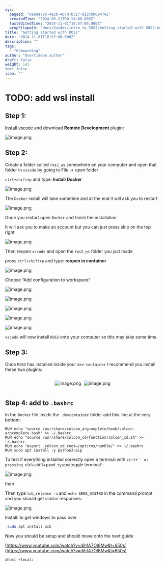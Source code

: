 ```yaml
---
sys:
  pageId: "89e0a78c-4e2b-4070-b327-d28cb0694742"
  createdTime: "2024-08-21T00:24:00.000Z"
  lastEditedTime: "2024-11-01T18:57:00.000Z"
  propFilepath: "docs/Guides/intro_to_ROS2/Getting started with ROS2.md"
title: "Getting started with ROS2"
date: "2024-11-01T18:57:00.000Z"
description: ""
tags:
  - "Onboarding"
author: "Overridden author"
draft: false
weight: 141
toc: false
icon: ""
---
```


# TODO: add wsl install

## Step 1:

[Install vscode](https://code.visualstudio.com/download) and download **Remote Development** plugin:

![image.png](https://prod-files-secure.s3.us-west-2.amazonaws.com/d518164a-d88e-44d1-a4ee-3adb3bd8bce0/efb52993-1881-4a40-b95e-6f020334f022/image.png?X-Amz-Algorithm=AWS4-HMAC-SHA256&X-Amz-Content-Sha256=UNSIGNED-PAYLOAD&X-Amz-Credential=ASIAZI2LB466WQIPUJUU%2F20250413%2Fus-west-2%2Fs3%2Faws4_request&X-Amz-Date=20250413T230804Z&X-Amz-Expires=3600&X-Amz-Security-Token=IQoJb3JpZ2luX2VjEH8aCXVzLXdlc3QtMiJHMEUCIEDlUKQugHD9I4JC4VR%2BzK2XP6YXh8Z47gi85AHwNk3hAiEA4KfbmKYGNf%2FdPZvzTUZRkBb8Z0Cfl12guSuvJCwxUTUqiAQI%2BP%2F%2F%2F%2F%2F%2F%2F%2F%2F%2FARAAGgw2Mzc0MjMxODM4MDUiDOlMA2T0VEv1SDXPhyrcA8DFhA3bf0h71nnrAkIxUk9l2%2B%2FM3RvW7j41UJC7WpE7PyiHbOPKosBzAdZxqeQszVDLQL3nrL1oo96Dqi7MFNSCc8T6NX4nC6hkL2%2FjKvJSTmOQOfKTV2OZoOTyXi87bYefcCl13hDoa8BSkrh5Y0EZxnZIio%2BWcDZt0p40g30TlHBLeL%2BkB8gRlsEi%2B2LapYMqcW0fNR%2BLZrXIVd5Ql19lumvrC3LBlJTjIQP8bCqtfUNkrnigxaX7qb76K3%2FAcgGe6%2B6dxvESYINC1BvbgvmYMlvenLz34lHYmiH46eUrq00aZ3pWX6J1%2FBo9kr2AtNM8AyoQb4t7b2LF60QY3o3nITFmi922KtxvywYBRXBDUzFvy1KaCuWOuHNKj5V5c4WG7KrCqd0pxbdr8mQsv0LBUMVutINb4NqH6sFBKid88q3KBfM4514V0olN55VlXT4JAx1e35HRHn6q2u7qybn86G5mCTE9XYwlf5a7VdHgt4gVAiMi%2Bpcwf4AJctAb8xcSPInV4%2BCgYTIsQrY5y3lhHemfSeLB5CKerPwtvIQZ8nLDNmEcBIIrRRyxi4Mxc4B0uiv5xq%2BWLlDXt%2FxGIevVO%2BCBvukDA94Bod7yeEyof9CDn32qTPuCpxs0MJaC8b8GOqUB49vfUDVzHM8HAniW4Yf7lXLL69KWrGnWdKeBgmCtzJC5aALmhXAyPOZcMNEzehz6ynicJgkp5FME32usaLYrZZen1tYSEymNGILRUFEpR1eY8WNKaoWCIGQFYWPX4NHTfca0wGfJFMtFmqolagPOd1riZgMpcksLJ%2F2ceijaOfBCtvDmY%2BFGl8Up%2FrCKRlBbEdeGk7lfsfEDsilU2JTL7DJvhyCm&X-Amz-Signature=4e705e1a6e8a0db9f7e8ecb256477c3628c95d6fb8a25e0d7946239fad367b77&X-Amz-SignedHeaders=host&x-id=GetObject)

## Step 2:

Create a folder called `ros2_ws` somewhere on your computer and open that folder in `vscode` by going to File → open folder 

`ctrl+shift+p` and type: **Install Docker**

![image.png](https://prod-files-secure.s3.us-west-2.amazonaws.com/d518164a-d88e-44d1-a4ee-3adb3bd8bce0/2269dc0e-1cd5-47ff-bceb-c04ad9b2eab0/image.png?X-Amz-Algorithm=AWS4-HMAC-SHA256&X-Amz-Content-Sha256=UNSIGNED-PAYLOAD&X-Amz-Credential=ASIAZI2LB466WQIPUJUU%2F20250413%2Fus-west-2%2Fs3%2Faws4_request&X-Amz-Date=20250413T230804Z&X-Amz-Expires=3600&X-Amz-Security-Token=IQoJb3JpZ2luX2VjEH8aCXVzLXdlc3QtMiJHMEUCIEDlUKQugHD9I4JC4VR%2BzK2XP6YXh8Z47gi85AHwNk3hAiEA4KfbmKYGNf%2FdPZvzTUZRkBb8Z0Cfl12guSuvJCwxUTUqiAQI%2BP%2F%2F%2F%2F%2F%2F%2F%2F%2F%2FARAAGgw2Mzc0MjMxODM4MDUiDOlMA2T0VEv1SDXPhyrcA8DFhA3bf0h71nnrAkIxUk9l2%2B%2FM3RvW7j41UJC7WpE7PyiHbOPKosBzAdZxqeQszVDLQL3nrL1oo96Dqi7MFNSCc8T6NX4nC6hkL2%2FjKvJSTmOQOfKTV2OZoOTyXi87bYefcCl13hDoa8BSkrh5Y0EZxnZIio%2BWcDZt0p40g30TlHBLeL%2BkB8gRlsEi%2B2LapYMqcW0fNR%2BLZrXIVd5Ql19lumvrC3LBlJTjIQP8bCqtfUNkrnigxaX7qb76K3%2FAcgGe6%2B6dxvESYINC1BvbgvmYMlvenLz34lHYmiH46eUrq00aZ3pWX6J1%2FBo9kr2AtNM8AyoQb4t7b2LF60QY3o3nITFmi922KtxvywYBRXBDUzFvy1KaCuWOuHNKj5V5c4WG7KrCqd0pxbdr8mQsv0LBUMVutINb4NqH6sFBKid88q3KBfM4514V0olN55VlXT4JAx1e35HRHn6q2u7qybn86G5mCTE9XYwlf5a7VdHgt4gVAiMi%2Bpcwf4AJctAb8xcSPInV4%2BCgYTIsQrY5y3lhHemfSeLB5CKerPwtvIQZ8nLDNmEcBIIrRRyxi4Mxc4B0uiv5xq%2BWLlDXt%2FxGIevVO%2BCBvukDA94Bod7yeEyof9CDn32qTPuCpxs0MJaC8b8GOqUB49vfUDVzHM8HAniW4Yf7lXLL69KWrGnWdKeBgmCtzJC5aALmhXAyPOZcMNEzehz6ynicJgkp5FME32usaLYrZZen1tYSEymNGILRUFEpR1eY8WNKaoWCIGQFYWPX4NHTfca0wGfJFMtFmqolagPOd1riZgMpcksLJ%2F2ceijaOfBCtvDmY%2BFGl8Up%2FrCKRlBbEdeGk7lfsfEDsilU2JTL7DJvhyCm&X-Amz-Signature=d513711c649cec6f35f3435721cd2a84e9a08ada0128bbc057a24dde6f9a47f0&X-Amz-SignedHeaders=host&x-id=GetObject)

The `Docker` install will take sometime and at the end it will ask you to restart

![image.png](https://prod-files-secure.s3.us-west-2.amazonaws.com/d518164a-d88e-44d1-a4ee-3adb3bd8bce0/ed233f78-be33-4b1f-b89c-9c346c0e961e/image.png?X-Amz-Algorithm=AWS4-HMAC-SHA256&X-Amz-Content-Sha256=UNSIGNED-PAYLOAD&X-Amz-Credential=ASIAZI2LB466WQIPUJUU%2F20250413%2Fus-west-2%2Fs3%2Faws4_request&X-Amz-Date=20250413T230804Z&X-Amz-Expires=3600&X-Amz-Security-Token=IQoJb3JpZ2luX2VjEH8aCXVzLXdlc3QtMiJHMEUCIEDlUKQugHD9I4JC4VR%2BzK2XP6YXh8Z47gi85AHwNk3hAiEA4KfbmKYGNf%2FdPZvzTUZRkBb8Z0Cfl12guSuvJCwxUTUqiAQI%2BP%2F%2F%2F%2F%2F%2F%2F%2F%2F%2FARAAGgw2Mzc0MjMxODM4MDUiDOlMA2T0VEv1SDXPhyrcA8DFhA3bf0h71nnrAkIxUk9l2%2B%2FM3RvW7j41UJC7WpE7PyiHbOPKosBzAdZxqeQszVDLQL3nrL1oo96Dqi7MFNSCc8T6NX4nC6hkL2%2FjKvJSTmOQOfKTV2OZoOTyXi87bYefcCl13hDoa8BSkrh5Y0EZxnZIio%2BWcDZt0p40g30TlHBLeL%2BkB8gRlsEi%2B2LapYMqcW0fNR%2BLZrXIVd5Ql19lumvrC3LBlJTjIQP8bCqtfUNkrnigxaX7qb76K3%2FAcgGe6%2B6dxvESYINC1BvbgvmYMlvenLz34lHYmiH46eUrq00aZ3pWX6J1%2FBo9kr2AtNM8AyoQb4t7b2LF60QY3o3nITFmi922KtxvywYBRXBDUzFvy1KaCuWOuHNKj5V5c4WG7KrCqd0pxbdr8mQsv0LBUMVutINb4NqH6sFBKid88q3KBfM4514V0olN55VlXT4JAx1e35HRHn6q2u7qybn86G5mCTE9XYwlf5a7VdHgt4gVAiMi%2Bpcwf4AJctAb8xcSPInV4%2BCgYTIsQrY5y3lhHemfSeLB5CKerPwtvIQZ8nLDNmEcBIIrRRyxi4Mxc4B0uiv5xq%2BWLlDXt%2FxGIevVO%2BCBvukDA94Bod7yeEyof9CDn32qTPuCpxs0MJaC8b8GOqUB49vfUDVzHM8HAniW4Yf7lXLL69KWrGnWdKeBgmCtzJC5aALmhXAyPOZcMNEzehz6ynicJgkp5FME32usaLYrZZen1tYSEymNGILRUFEpR1eY8WNKaoWCIGQFYWPX4NHTfca0wGfJFMtFmqolagPOd1riZgMpcksLJ%2F2ceijaOfBCtvDmY%2BFGl8Up%2FrCKRlBbEdeGk7lfsfEDsilU2JTL7DJvhyCm&X-Amz-Signature=19d6238d6887820dd396183bd1e7a2c23f7033c247debf990ca0a65f601d4db4&X-Amz-SignedHeaders=host&x-id=GetObject)

Once you restart open `Docker` and finish the installation

It will ask you to make an account but you can just press skip on the top right

![image.png](https://prod-files-secure.s3.us-west-2.amazonaws.com/d518164a-d88e-44d1-a4ee-3adb3bd8bce0/21010ad9-1659-4fd9-9f59-9932a09b2a3d/image.png?X-Amz-Algorithm=AWS4-HMAC-SHA256&X-Amz-Content-Sha256=UNSIGNED-PAYLOAD&X-Amz-Credential=ASIAZI2LB466WQIPUJUU%2F20250413%2Fus-west-2%2Fs3%2Faws4_request&X-Amz-Date=20250413T230804Z&X-Amz-Expires=3600&X-Amz-Security-Token=IQoJb3JpZ2luX2VjEH8aCXVzLXdlc3QtMiJHMEUCIEDlUKQugHD9I4JC4VR%2BzK2XP6YXh8Z47gi85AHwNk3hAiEA4KfbmKYGNf%2FdPZvzTUZRkBb8Z0Cfl12guSuvJCwxUTUqiAQI%2BP%2F%2F%2F%2F%2F%2F%2F%2F%2F%2FARAAGgw2Mzc0MjMxODM4MDUiDOlMA2T0VEv1SDXPhyrcA8DFhA3bf0h71nnrAkIxUk9l2%2B%2FM3RvW7j41UJC7WpE7PyiHbOPKosBzAdZxqeQszVDLQL3nrL1oo96Dqi7MFNSCc8T6NX4nC6hkL2%2FjKvJSTmOQOfKTV2OZoOTyXi87bYefcCl13hDoa8BSkrh5Y0EZxnZIio%2BWcDZt0p40g30TlHBLeL%2BkB8gRlsEi%2B2LapYMqcW0fNR%2BLZrXIVd5Ql19lumvrC3LBlJTjIQP8bCqtfUNkrnigxaX7qb76K3%2FAcgGe6%2B6dxvESYINC1BvbgvmYMlvenLz34lHYmiH46eUrq00aZ3pWX6J1%2FBo9kr2AtNM8AyoQb4t7b2LF60QY3o3nITFmi922KtxvywYBRXBDUzFvy1KaCuWOuHNKj5V5c4WG7KrCqd0pxbdr8mQsv0LBUMVutINb4NqH6sFBKid88q3KBfM4514V0olN55VlXT4JAx1e35HRHn6q2u7qybn86G5mCTE9XYwlf5a7VdHgt4gVAiMi%2Bpcwf4AJctAb8xcSPInV4%2BCgYTIsQrY5y3lhHemfSeLB5CKerPwtvIQZ8nLDNmEcBIIrRRyxi4Mxc4B0uiv5xq%2BWLlDXt%2FxGIevVO%2BCBvukDA94Bod7yeEyof9CDn32qTPuCpxs0MJaC8b8GOqUB49vfUDVzHM8HAniW4Yf7lXLL69KWrGnWdKeBgmCtzJC5aALmhXAyPOZcMNEzehz6ynicJgkp5FME32usaLYrZZen1tYSEymNGILRUFEpR1eY8WNKaoWCIGQFYWPX4NHTfca0wGfJFMtFmqolagPOd1riZgMpcksLJ%2F2ceijaOfBCtvDmY%2BFGl8Up%2FrCKRlBbEdeGk7lfsfEDsilU2JTL7DJvhyCm&X-Amz-Signature=d3ea1bc670e7e9639614933a14d359d02cd854cfda20d1fe6bd2805aa2aad5c5&X-Amz-SignedHeaders=host&x-id=GetObject)

Then reopen `vscode` and open the `ros2_ws` folder you just made

press `ctrl+shift+p` and type: **reopen in container**

![image.png](https://prod-files-secure.s3.us-west-2.amazonaws.com/d518164a-d88e-44d1-a4ee-3adb3bd8bce0/4e93b8c2-41ad-488c-8095-c74205196118/image.png?X-Amz-Algorithm=AWS4-HMAC-SHA256&X-Amz-Content-Sha256=UNSIGNED-PAYLOAD&X-Amz-Credential=ASIAZI2LB466WQIPUJUU%2F20250413%2Fus-west-2%2Fs3%2Faws4_request&X-Amz-Date=20250413T230804Z&X-Amz-Expires=3600&X-Amz-Security-Token=IQoJb3JpZ2luX2VjEH8aCXVzLXdlc3QtMiJHMEUCIEDlUKQugHD9I4JC4VR%2BzK2XP6YXh8Z47gi85AHwNk3hAiEA4KfbmKYGNf%2FdPZvzTUZRkBb8Z0Cfl12guSuvJCwxUTUqiAQI%2BP%2F%2F%2F%2F%2F%2F%2F%2F%2F%2FARAAGgw2Mzc0MjMxODM4MDUiDOlMA2T0VEv1SDXPhyrcA8DFhA3bf0h71nnrAkIxUk9l2%2B%2FM3RvW7j41UJC7WpE7PyiHbOPKosBzAdZxqeQszVDLQL3nrL1oo96Dqi7MFNSCc8T6NX4nC6hkL2%2FjKvJSTmOQOfKTV2OZoOTyXi87bYefcCl13hDoa8BSkrh5Y0EZxnZIio%2BWcDZt0p40g30TlHBLeL%2BkB8gRlsEi%2B2LapYMqcW0fNR%2BLZrXIVd5Ql19lumvrC3LBlJTjIQP8bCqtfUNkrnigxaX7qb76K3%2FAcgGe6%2B6dxvESYINC1BvbgvmYMlvenLz34lHYmiH46eUrq00aZ3pWX6J1%2FBo9kr2AtNM8AyoQb4t7b2LF60QY3o3nITFmi922KtxvywYBRXBDUzFvy1KaCuWOuHNKj5V5c4WG7KrCqd0pxbdr8mQsv0LBUMVutINb4NqH6sFBKid88q3KBfM4514V0olN55VlXT4JAx1e35HRHn6q2u7qybn86G5mCTE9XYwlf5a7VdHgt4gVAiMi%2Bpcwf4AJctAb8xcSPInV4%2BCgYTIsQrY5y3lhHemfSeLB5CKerPwtvIQZ8nLDNmEcBIIrRRyxi4Mxc4B0uiv5xq%2BWLlDXt%2FxGIevVO%2BCBvukDA94Bod7yeEyof9CDn32qTPuCpxs0MJaC8b8GOqUB49vfUDVzHM8HAniW4Yf7lXLL69KWrGnWdKeBgmCtzJC5aALmhXAyPOZcMNEzehz6ynicJgkp5FME32usaLYrZZen1tYSEymNGILRUFEpR1eY8WNKaoWCIGQFYWPX4NHTfca0wGfJFMtFmqolagPOd1riZgMpcksLJ%2F2ceijaOfBCtvDmY%2BFGl8Up%2FrCKRlBbEdeGk7lfsfEDsilU2JTL7DJvhyCm&X-Amz-Signature=cfe03c546a88522c8e0114d24197982c19cde532231e4a85152a88a751ace6f4&X-Amz-SignedHeaders=host&x-id=GetObject)

Choose “Add configuration to workspace”

![image.png](https://prod-files-secure.s3.us-west-2.amazonaws.com/d518164a-d88e-44d1-a4ee-3adb3bd8bce0/9560b282-5060-4989-ba37-97e7b2c22476/image.png?X-Amz-Algorithm=AWS4-HMAC-SHA256&X-Amz-Content-Sha256=UNSIGNED-PAYLOAD&X-Amz-Credential=ASIAZI2LB466WQIPUJUU%2F20250413%2Fus-west-2%2Fs3%2Faws4_request&X-Amz-Date=20250413T230804Z&X-Amz-Expires=3600&X-Amz-Security-Token=IQoJb3JpZ2luX2VjEH8aCXVzLXdlc3QtMiJHMEUCIEDlUKQugHD9I4JC4VR%2BzK2XP6YXh8Z47gi85AHwNk3hAiEA4KfbmKYGNf%2FdPZvzTUZRkBb8Z0Cfl12guSuvJCwxUTUqiAQI%2BP%2F%2F%2F%2F%2F%2F%2F%2F%2F%2FARAAGgw2Mzc0MjMxODM4MDUiDOlMA2T0VEv1SDXPhyrcA8DFhA3bf0h71nnrAkIxUk9l2%2B%2FM3RvW7j41UJC7WpE7PyiHbOPKosBzAdZxqeQszVDLQL3nrL1oo96Dqi7MFNSCc8T6NX4nC6hkL2%2FjKvJSTmOQOfKTV2OZoOTyXi87bYefcCl13hDoa8BSkrh5Y0EZxnZIio%2BWcDZt0p40g30TlHBLeL%2BkB8gRlsEi%2B2LapYMqcW0fNR%2BLZrXIVd5Ql19lumvrC3LBlJTjIQP8bCqtfUNkrnigxaX7qb76K3%2FAcgGe6%2B6dxvESYINC1BvbgvmYMlvenLz34lHYmiH46eUrq00aZ3pWX6J1%2FBo9kr2AtNM8AyoQb4t7b2LF60QY3o3nITFmi922KtxvywYBRXBDUzFvy1KaCuWOuHNKj5V5c4WG7KrCqd0pxbdr8mQsv0LBUMVutINb4NqH6sFBKid88q3KBfM4514V0olN55VlXT4JAx1e35HRHn6q2u7qybn86G5mCTE9XYwlf5a7VdHgt4gVAiMi%2Bpcwf4AJctAb8xcSPInV4%2BCgYTIsQrY5y3lhHemfSeLB5CKerPwtvIQZ8nLDNmEcBIIrRRyxi4Mxc4B0uiv5xq%2BWLlDXt%2FxGIevVO%2BCBvukDA94Bod7yeEyof9CDn32qTPuCpxs0MJaC8b8GOqUB49vfUDVzHM8HAniW4Yf7lXLL69KWrGnWdKeBgmCtzJC5aALmhXAyPOZcMNEzehz6ynicJgkp5FME32usaLYrZZen1tYSEymNGILRUFEpR1eY8WNKaoWCIGQFYWPX4NHTfca0wGfJFMtFmqolagPOd1riZgMpcksLJ%2F2ceijaOfBCtvDmY%2BFGl8Up%2FrCKRlBbEdeGk7lfsfEDsilU2JTL7DJvhyCm&X-Amz-Signature=d56f573f336b0321aa7984fadcf1ecbb2b3acaaa6182438a0b1a11cd0831057e&X-Amz-SignedHeaders=host&x-id=GetObject)

![image.png](https://prod-files-secure.s3.us-west-2.amazonaws.com/d518164a-d88e-44d1-a4ee-3adb3bd8bce0/2ee63f81-886b-48e8-a553-dc6e5eac99e4/image.png?X-Amz-Algorithm=AWS4-HMAC-SHA256&X-Amz-Content-Sha256=UNSIGNED-PAYLOAD&X-Amz-Credential=ASIAZI2LB466WQIPUJUU%2F20250413%2Fus-west-2%2Fs3%2Faws4_request&X-Amz-Date=20250413T230804Z&X-Amz-Expires=3600&X-Amz-Security-Token=IQoJb3JpZ2luX2VjEH8aCXVzLXdlc3QtMiJHMEUCIEDlUKQugHD9I4JC4VR%2BzK2XP6YXh8Z47gi85AHwNk3hAiEA4KfbmKYGNf%2FdPZvzTUZRkBb8Z0Cfl12guSuvJCwxUTUqiAQI%2BP%2F%2F%2F%2F%2F%2F%2F%2F%2F%2FARAAGgw2Mzc0MjMxODM4MDUiDOlMA2T0VEv1SDXPhyrcA8DFhA3bf0h71nnrAkIxUk9l2%2B%2FM3RvW7j41UJC7WpE7PyiHbOPKosBzAdZxqeQszVDLQL3nrL1oo96Dqi7MFNSCc8T6NX4nC6hkL2%2FjKvJSTmOQOfKTV2OZoOTyXi87bYefcCl13hDoa8BSkrh5Y0EZxnZIio%2BWcDZt0p40g30TlHBLeL%2BkB8gRlsEi%2B2LapYMqcW0fNR%2BLZrXIVd5Ql19lumvrC3LBlJTjIQP8bCqtfUNkrnigxaX7qb76K3%2FAcgGe6%2B6dxvESYINC1BvbgvmYMlvenLz34lHYmiH46eUrq00aZ3pWX6J1%2FBo9kr2AtNM8AyoQb4t7b2LF60QY3o3nITFmi922KtxvywYBRXBDUzFvy1KaCuWOuHNKj5V5c4WG7KrCqd0pxbdr8mQsv0LBUMVutINb4NqH6sFBKid88q3KBfM4514V0olN55VlXT4JAx1e35HRHn6q2u7qybn86G5mCTE9XYwlf5a7VdHgt4gVAiMi%2Bpcwf4AJctAb8xcSPInV4%2BCgYTIsQrY5y3lhHemfSeLB5CKerPwtvIQZ8nLDNmEcBIIrRRyxi4Mxc4B0uiv5xq%2BWLlDXt%2FxGIevVO%2BCBvukDA94Bod7yeEyof9CDn32qTPuCpxs0MJaC8b8GOqUB49vfUDVzHM8HAniW4Yf7lXLL69KWrGnWdKeBgmCtzJC5aALmhXAyPOZcMNEzehz6ynicJgkp5FME32usaLYrZZen1tYSEymNGILRUFEpR1eY8WNKaoWCIGQFYWPX4NHTfca0wGfJFMtFmqolagPOd1riZgMpcksLJ%2F2ceijaOfBCtvDmY%2BFGl8Up%2FrCKRlBbEdeGk7lfsfEDsilU2JTL7DJvhyCm&X-Amz-Signature=f43987d333b15ace656786e94fe769a4df2a2438f20720a05a64402760c39033&X-Amz-SignedHeaders=host&x-id=GetObject)

![image.png](https://prod-files-secure.s3.us-west-2.amazonaws.com/d518164a-d88e-44d1-a4ee-3adb3bd8bce0/ae1580b2-b048-407e-aed9-b584224a7a04/image.png?X-Amz-Algorithm=AWS4-HMAC-SHA256&X-Amz-Content-Sha256=UNSIGNED-PAYLOAD&X-Amz-Credential=ASIAZI2LB466WQIPUJUU%2F20250413%2Fus-west-2%2Fs3%2Faws4_request&X-Amz-Date=20250413T230804Z&X-Amz-Expires=3600&X-Amz-Security-Token=IQoJb3JpZ2luX2VjEH8aCXVzLXdlc3QtMiJHMEUCIEDlUKQugHD9I4JC4VR%2BzK2XP6YXh8Z47gi85AHwNk3hAiEA4KfbmKYGNf%2FdPZvzTUZRkBb8Z0Cfl12guSuvJCwxUTUqiAQI%2BP%2F%2F%2F%2F%2F%2F%2F%2F%2F%2FARAAGgw2Mzc0MjMxODM4MDUiDOlMA2T0VEv1SDXPhyrcA8DFhA3bf0h71nnrAkIxUk9l2%2B%2FM3RvW7j41UJC7WpE7PyiHbOPKosBzAdZxqeQszVDLQL3nrL1oo96Dqi7MFNSCc8T6NX4nC6hkL2%2FjKvJSTmOQOfKTV2OZoOTyXi87bYefcCl13hDoa8BSkrh5Y0EZxnZIio%2BWcDZt0p40g30TlHBLeL%2BkB8gRlsEi%2B2LapYMqcW0fNR%2BLZrXIVd5Ql19lumvrC3LBlJTjIQP8bCqtfUNkrnigxaX7qb76K3%2FAcgGe6%2B6dxvESYINC1BvbgvmYMlvenLz34lHYmiH46eUrq00aZ3pWX6J1%2FBo9kr2AtNM8AyoQb4t7b2LF60QY3o3nITFmi922KtxvywYBRXBDUzFvy1KaCuWOuHNKj5V5c4WG7KrCqd0pxbdr8mQsv0LBUMVutINb4NqH6sFBKid88q3KBfM4514V0olN55VlXT4JAx1e35HRHn6q2u7qybn86G5mCTE9XYwlf5a7VdHgt4gVAiMi%2Bpcwf4AJctAb8xcSPInV4%2BCgYTIsQrY5y3lhHemfSeLB5CKerPwtvIQZ8nLDNmEcBIIrRRyxi4Mxc4B0uiv5xq%2BWLlDXt%2FxGIevVO%2BCBvukDA94Bod7yeEyof9CDn32qTPuCpxs0MJaC8b8GOqUB49vfUDVzHM8HAniW4Yf7lXLL69KWrGnWdKeBgmCtzJC5aALmhXAyPOZcMNEzehz6ynicJgkp5FME32usaLYrZZen1tYSEymNGILRUFEpR1eY8WNKaoWCIGQFYWPX4NHTfca0wGfJFMtFmqolagPOd1riZgMpcksLJ%2F2ceijaOfBCtvDmY%2BFGl8Up%2FrCKRlBbEdeGk7lfsfEDsilU2JTL7DJvhyCm&X-Amz-Signature=23a7e31ba8868a2f7723fcd48b8a677eab9b19dd9e282a262eadae726bf4efa3&X-Amz-SignedHeaders=host&x-id=GetObject)

![image.png](https://prod-files-secure.s3.us-west-2.amazonaws.com/d518164a-d88e-44d1-a4ee-3adb3bd8bce0/53255b28-f75e-430f-b9e3-c0ac8577e42b/image.png?X-Amz-Algorithm=AWS4-HMAC-SHA256&X-Amz-Content-Sha256=UNSIGNED-PAYLOAD&X-Amz-Credential=ASIAZI2LB466WQIPUJUU%2F20250413%2Fus-west-2%2Fs3%2Faws4_request&X-Amz-Date=20250413T230804Z&X-Amz-Expires=3600&X-Amz-Security-Token=IQoJb3JpZ2luX2VjEH8aCXVzLXdlc3QtMiJHMEUCIEDlUKQugHD9I4JC4VR%2BzK2XP6YXh8Z47gi85AHwNk3hAiEA4KfbmKYGNf%2FdPZvzTUZRkBb8Z0Cfl12guSuvJCwxUTUqiAQI%2BP%2F%2F%2F%2F%2F%2F%2F%2F%2F%2FARAAGgw2Mzc0MjMxODM4MDUiDOlMA2T0VEv1SDXPhyrcA8DFhA3bf0h71nnrAkIxUk9l2%2B%2FM3RvW7j41UJC7WpE7PyiHbOPKosBzAdZxqeQszVDLQL3nrL1oo96Dqi7MFNSCc8T6NX4nC6hkL2%2FjKvJSTmOQOfKTV2OZoOTyXi87bYefcCl13hDoa8BSkrh5Y0EZxnZIio%2BWcDZt0p40g30TlHBLeL%2BkB8gRlsEi%2B2LapYMqcW0fNR%2BLZrXIVd5Ql19lumvrC3LBlJTjIQP8bCqtfUNkrnigxaX7qb76K3%2FAcgGe6%2B6dxvESYINC1BvbgvmYMlvenLz34lHYmiH46eUrq00aZ3pWX6J1%2FBo9kr2AtNM8AyoQb4t7b2LF60QY3o3nITFmi922KtxvywYBRXBDUzFvy1KaCuWOuHNKj5V5c4WG7KrCqd0pxbdr8mQsv0LBUMVutINb4NqH6sFBKid88q3KBfM4514V0olN55VlXT4JAx1e35HRHn6q2u7qybn86G5mCTE9XYwlf5a7VdHgt4gVAiMi%2Bpcwf4AJctAb8xcSPInV4%2BCgYTIsQrY5y3lhHemfSeLB5CKerPwtvIQZ8nLDNmEcBIIrRRyxi4Mxc4B0uiv5xq%2BWLlDXt%2FxGIevVO%2BCBvukDA94Bod7yeEyof9CDn32qTPuCpxs0MJaC8b8GOqUB49vfUDVzHM8HAniW4Yf7lXLL69KWrGnWdKeBgmCtzJC5aALmhXAyPOZcMNEzehz6ynicJgkp5FME32usaLYrZZen1tYSEymNGILRUFEpR1eY8WNKaoWCIGQFYWPX4NHTfca0wGfJFMtFmqolagPOd1riZgMpcksLJ%2F2ceijaOfBCtvDmY%2BFGl8Up%2FrCKRlBbEdeGk7lfsfEDsilU2JTL7DJvhyCm&X-Amz-Signature=47e955056aaf99534e39dd172d5f3820f1758cc6c55ec22c040b658b133908cb&X-Amz-SignedHeaders=host&x-id=GetObject)

![image.png](https://prod-files-secure.s3.us-west-2.amazonaws.com/d518164a-d88e-44d1-a4ee-3adb3bd8bce0/7c562767-5af9-4ffb-97d1-327bcdf4ee00/image.png?X-Amz-Algorithm=AWS4-HMAC-SHA256&X-Amz-Content-Sha256=UNSIGNED-PAYLOAD&X-Amz-Credential=ASIAZI2LB466WQIPUJUU%2F20250413%2Fus-west-2%2Fs3%2Faws4_request&X-Amz-Date=20250413T230804Z&X-Amz-Expires=3600&X-Amz-Security-Token=IQoJb3JpZ2luX2VjEH8aCXVzLXdlc3QtMiJHMEUCIEDlUKQugHD9I4JC4VR%2BzK2XP6YXh8Z47gi85AHwNk3hAiEA4KfbmKYGNf%2FdPZvzTUZRkBb8Z0Cfl12guSuvJCwxUTUqiAQI%2BP%2F%2F%2F%2F%2F%2F%2F%2F%2F%2FARAAGgw2Mzc0MjMxODM4MDUiDOlMA2T0VEv1SDXPhyrcA8DFhA3bf0h71nnrAkIxUk9l2%2B%2FM3RvW7j41UJC7WpE7PyiHbOPKosBzAdZxqeQszVDLQL3nrL1oo96Dqi7MFNSCc8T6NX4nC6hkL2%2FjKvJSTmOQOfKTV2OZoOTyXi87bYefcCl13hDoa8BSkrh5Y0EZxnZIio%2BWcDZt0p40g30TlHBLeL%2BkB8gRlsEi%2B2LapYMqcW0fNR%2BLZrXIVd5Ql19lumvrC3LBlJTjIQP8bCqtfUNkrnigxaX7qb76K3%2FAcgGe6%2B6dxvESYINC1BvbgvmYMlvenLz34lHYmiH46eUrq00aZ3pWX6J1%2FBo9kr2AtNM8AyoQb4t7b2LF60QY3o3nITFmi922KtxvywYBRXBDUzFvy1KaCuWOuHNKj5V5c4WG7KrCqd0pxbdr8mQsv0LBUMVutINb4NqH6sFBKid88q3KBfM4514V0olN55VlXT4JAx1e35HRHn6q2u7qybn86G5mCTE9XYwlf5a7VdHgt4gVAiMi%2Bpcwf4AJctAb8xcSPInV4%2BCgYTIsQrY5y3lhHemfSeLB5CKerPwtvIQZ8nLDNmEcBIIrRRyxi4Mxc4B0uiv5xq%2BWLlDXt%2FxGIevVO%2BCBvukDA94Bod7yeEyof9CDn32qTPuCpxs0MJaC8b8GOqUB49vfUDVzHM8HAniW4Yf7lXLL69KWrGnWdKeBgmCtzJC5aALmhXAyPOZcMNEzehz6ynicJgkp5FME32usaLYrZZen1tYSEymNGILRUFEpR1eY8WNKaoWCIGQFYWPX4NHTfca0wGfJFMtFmqolagPOd1riZgMpcksLJ%2F2ceijaOfBCtvDmY%2BFGl8Up%2FrCKRlBbEdeGk7lfsfEDsilU2JTL7DJvhyCm&X-Amz-Signature=e0095c743c0189165e080b4c4b942358dec1dd94a91b4b1c1392a83a1bd8f1c0&X-Amz-SignedHeaders=host&x-id=GetObject)

`vscode` will now install `ROS2` onto your computer so this may take some time.

## Step 3:

Once `ROS2` has installed inside your `dev-container` I recommend you install these two plugins:

<div style="display: flex;flex-direction: row; column-gap:10px; max-width: 630px;justify-content: center;">
<div>

![image.png](https://prod-files-secure.s3.us-west-2.amazonaws.com/d518164a-d88e-44d1-a4ee-3adb3bd8bce0/3fc3d550-5a54-4ba1-ba6b-faa01cdb7369/image.png?X-Amz-Algorithm=AWS4-HMAC-SHA256&X-Amz-Content-Sha256=UNSIGNED-PAYLOAD&X-Amz-Credential=ASIAZI2LB4667GCUSBRL%2F20250413%2Fus-west-2%2Fs3%2Faws4_request&X-Amz-Date=20250413T230807Z&X-Amz-Expires=3600&X-Amz-Security-Token=IQoJb3JpZ2luX2VjEH8aCXVzLXdlc3QtMiJGMEQCIHCezf9H9Nm65XgNvGto0QFstxNy5FDZXZ1GJ%2FZZtv%2FOAiAiLODOFt89eFwUdy65BVV%2BMYs3kKJJa3CqWZ79bcpB4iqIBAj4%2F%2F%2F%2F%2F%2F%2F%2F%2F%2F8BEAAaDDYzNzQyMzE4MzgwNSIMRkIs0NWIsmNPQ2iKKtwDY3hykKABbFNdJSlVmjC90gNVrNE8%2F4tEZzSVPRZu8ZV%2Fz8cGBV9AOU7ke6iChO4RuTJIbiFFgBkD3Sj0nA84WwRRZ%2FMPWpwhvY6txTVbTgtjRhGWI7OHQM%2BEUzW07tjU1e1BkZ9YK9XjXI%2FuujPtSmlCl%2BTsZ7M0ga%2B3w%2Fq1hCBClneWaIjru1QsqhRLDS%2BKC4eg2FPlRRr%2F88UGvsYwiZt9IsHM3L78Fk%2Bp092thGRHGIbQu6faOeMrYEcA%2FnOzWlHb9h9%2FGDTpVj6pzmAoRMcnDr7Y%2F4zDKDMO%2BpctWXuRYr8QY0f4ZEBLt0wFxFKXnaGZDM9XREApJu1533fCzfWgpZZfz1LIkP2myr%2Fk93liC69N0%2FlwIfKmGp%2F8hsD1eiS1M9JC1HMsLAk7aX9XxA%2BIhTFNJjhPlUSzU25i1hrIoy5qIIO%2BQrUEs8Q0Ns7oRfJ1X5eA5LIAse%2FpoTiXtMfoUSdeSbWCCbmdONzMPOQbTy2hrn8Eocpo3kAfTIoNgGm%2BSMgSdhQvs9Pgz8K5vsxSdF6QXNHBgvFs4kazPW1%2Fv%2F2uAU%2B08KF55TAdnHOOH%2Bjz7VnYRWsPjK7s5adj8tHjN7TqUTXEgoyZxzRB4zTuYISDXWX6sH5MApMwpILxvwY6pgFGNW180lick5BcE1FhVRrEL5zNr3u84z7mT9lQp7fgIKKk7u2dJxOFqxMg0yF8gsYsbh3b5KvY0qAVsdtum7HExZhY1AdLiEgl75A8g15giOlP%2FuyRWCGR6vgN29%2BFwC4WJ7zaNebbhiHpfQEYcjqzv1OFDhHyW%2BLtIJdbhUYRdNKUwxZS3t4XCY517z1YSmkoTfN4GI%2FMCaVpSzD%2FDEXWMZWaIiPp&X-Amz-Signature=565295b9e7571801f87832c2c2df1adee1a8960dc63c94bb0aff87606a555ae5&X-Amz-SignedHeaders=host&x-id=GetObject)

</div>
<div>

![image.png](https://prod-files-secure.s3.us-west-2.amazonaws.com/d518164a-d88e-44d1-a4ee-3adb3bd8bce0/d994cc66-13c2-4093-a5a3-f84cf4601a82/image.png?X-Amz-Algorithm=AWS4-HMAC-SHA256&X-Amz-Content-Sha256=UNSIGNED-PAYLOAD&X-Amz-Credential=ASIAZI2LB466Z3LKHHIO%2F20250413%2Fus-west-2%2Fs3%2Faws4_request&X-Amz-Date=20250413T230807Z&X-Amz-Expires=3600&X-Amz-Security-Token=IQoJb3JpZ2luX2VjEH8aCXVzLXdlc3QtMiJHMEUCIEJDjCbj10ftlYgw6KoTejAPkQmwx%2BuNtkLZW30hwTLPAiEAxGGamoGNFVFzHDixGFF3145zWm8d%2B68Jfj%2BfOsaFUAQqiAQI%2BP%2F%2F%2F%2F%2F%2F%2F%2F%2F%2FARAAGgw2Mzc0MjMxODM4MDUiDNgEmsmgGyvphZqwdircAyVXoOoZNPG2q4MpMA5GP2OX8Of0Asv4HmVlVxcfXoz8aKaOntYgVGlTZdUehBSK03%2BSZgHsVcdZ2Gmz3B6AXs0xVj%2FtqMWNodxSx%2FlmO1dQ4AZXT9LF7EIuIe5oix49tbezowvoHnvC1mKtGUih6vVNKkEGojVPfYz%2B1M6WWwKt44oM2vqVjDub1U%2BZH49PMSgBcbBjJrl8cV%2BczeFRsgE4fhLhfttIqsmBualM7mjQcgVC7SHDWTDUJWgVZG%2FsXO%2Bv%2BIQNB%2BNJvA8KFD8Fp3IK2cquynXAv7gTvWlbr8l%2FsQu1Z1UoUDij0CyI9VUzVC3LPwysSHmwLjwHjL6kSM6Ysem4eb%2Fa93bGvOQYLl4wOnS4oEY%2BNSCLG9Pz00%2FAN%2FLxtvKlk2xK3cZ1ttZgEDT1qPy1JndXtHP7IiHAmBuUsrqnfYH%2BCQ3GTDJspNjuXU0Fr1%2BWXM5QLPcjFoU6cIG33t0rN6spbqLZebILn%2BLt5%2BUds89PmUXjYj0LA8Ba4%2FYX6%2BfUdHX8ZlMaiA7kUU9HuJw%2FNGTXi1jRb5yL3QxDSRRsBUj%2Fre9m4lQ9IawsNayNTgUfkUcN%2BlBjPJqCwysetDpd4574Ophq2dN%2BxLgnCFIFT7Bf16JlV7PpMKGC8b8GOqUBrcdSwYWk6b6fP2%2FvU4MsXm3JYdMDUAKGRfDULMI50i2hLfwxSHls%2F%2FUPpeCVPzEhVv2aOm7tqwXjbM9wJNP0iQurgGm6BExax3CWK6rPxDt8r1iqz5MUIeeAUaiBhLzeXQwXVRBSazpoJjv7PCYOGY6ym07w95DgNDTTEbpgJ4qx47pqXaNqgw84zEhU0DIm5YjQrjGyLhOYADO92f%2FdY3J9Qu8x&X-Amz-Signature=9bb2259d751c7d3db30fb89e7485c52cc3f5a342137915e41fbece70ecb54c6b&X-Amz-SignedHeaders=host&x-id=GetObject)

</div>
</div>

## Step 4: add to `.bashrc`

In the `Docker` file inside the `.devcontainer` folder add this line at the very bottom: 

```docker
RUN echo "source /usr/share/colcon_argcomplete/hook/colcon-argcomplete.bash" >> ~/.bashrc
RUN echo "source /usr/share/colcon_cd/function/colcon_cd.sh" >> ~/.bashrc
RUN echo "export _colcon_cd_root=/opt/ros/humble/" >> ~/.bashrc
RUN sudo apt install -y python3-pip 
```

To test if everything installed correctly open a terminal with `ctrl+`` or pressing `ctrl+shift+p` and typing `toggle terminal`:

![image.png](https://prod-files-secure.s3.us-west-2.amazonaws.com/d518164a-d88e-44d1-a4ee-3adb3bd8bce0/6a4943d8-b04e-4c02-9a58-775f3384d1a5/image.png?X-Amz-Algorithm=AWS4-HMAC-SHA256&X-Amz-Content-Sha256=UNSIGNED-PAYLOAD&X-Amz-Credential=ASIAZI2LB466WQIPUJUU%2F20250413%2Fus-west-2%2Fs3%2Faws4_request&X-Amz-Date=20250413T230804Z&X-Amz-Expires=3600&X-Amz-Security-Token=IQoJb3JpZ2luX2VjEH8aCXVzLXdlc3QtMiJHMEUCIEDlUKQugHD9I4JC4VR%2BzK2XP6YXh8Z47gi85AHwNk3hAiEA4KfbmKYGNf%2FdPZvzTUZRkBb8Z0Cfl12guSuvJCwxUTUqiAQI%2BP%2F%2F%2F%2F%2F%2F%2F%2F%2F%2FARAAGgw2Mzc0MjMxODM4MDUiDOlMA2T0VEv1SDXPhyrcA8DFhA3bf0h71nnrAkIxUk9l2%2B%2FM3RvW7j41UJC7WpE7PyiHbOPKosBzAdZxqeQszVDLQL3nrL1oo96Dqi7MFNSCc8T6NX4nC6hkL2%2FjKvJSTmOQOfKTV2OZoOTyXi87bYefcCl13hDoa8BSkrh5Y0EZxnZIio%2BWcDZt0p40g30TlHBLeL%2BkB8gRlsEi%2B2LapYMqcW0fNR%2BLZrXIVd5Ql19lumvrC3LBlJTjIQP8bCqtfUNkrnigxaX7qb76K3%2FAcgGe6%2B6dxvESYINC1BvbgvmYMlvenLz34lHYmiH46eUrq00aZ3pWX6J1%2FBo9kr2AtNM8AyoQb4t7b2LF60QY3o3nITFmi922KtxvywYBRXBDUzFvy1KaCuWOuHNKj5V5c4WG7KrCqd0pxbdr8mQsv0LBUMVutINb4NqH6sFBKid88q3KBfM4514V0olN55VlXT4JAx1e35HRHn6q2u7qybn86G5mCTE9XYwlf5a7VdHgt4gVAiMi%2Bpcwf4AJctAb8xcSPInV4%2BCgYTIsQrY5y3lhHemfSeLB5CKerPwtvIQZ8nLDNmEcBIIrRRyxi4Mxc4B0uiv5xq%2BWLlDXt%2FxGIevVO%2BCBvukDA94Bod7yeEyof9CDn32qTPuCpxs0MJaC8b8GOqUB49vfUDVzHM8HAniW4Yf7lXLL69KWrGnWdKeBgmCtzJC5aALmhXAyPOZcMNEzehz6ynicJgkp5FME32usaLYrZZen1tYSEymNGILRUFEpR1eY8WNKaoWCIGQFYWPX4NHTfca0wGfJFMtFmqolagPOd1riZgMpcksLJ%2F2ceijaOfBCtvDmY%2BFGl8Up%2FrCKRlBbEdeGk7lfsfEDsilU2JTL7DJvhyCm&X-Amz-Signature=29bbea1cea4c60ee77f0c26c2b13b15476648038bddfc3225942b3562a5ff187&X-Amz-SignedHeaders=host&x-id=GetObject)

then 

Then type `lsb_release -a` and `echo $ROS_DISTRO` in the command prompt and you should get similar responses:

![image.png](https://prod-files-secure.s3.us-west-2.amazonaws.com/d518164a-d88e-44d1-a4ee-3adb3bd8bce0/3e635dec-a805-4e85-8b9e-d000e5b71a4e/image.png?X-Amz-Algorithm=AWS4-HMAC-SHA256&X-Amz-Content-Sha256=UNSIGNED-PAYLOAD&X-Amz-Credential=ASIAZI2LB466WQIPUJUU%2F20250413%2Fus-west-2%2Fs3%2Faws4_request&X-Amz-Date=20250413T230804Z&X-Amz-Expires=3600&X-Amz-Security-Token=IQoJb3JpZ2luX2VjEH8aCXVzLXdlc3QtMiJHMEUCIEDlUKQugHD9I4JC4VR%2BzK2XP6YXh8Z47gi85AHwNk3hAiEA4KfbmKYGNf%2FdPZvzTUZRkBb8Z0Cfl12guSuvJCwxUTUqiAQI%2BP%2F%2F%2F%2F%2F%2F%2F%2F%2F%2FARAAGgw2Mzc0MjMxODM4MDUiDOlMA2T0VEv1SDXPhyrcA8DFhA3bf0h71nnrAkIxUk9l2%2B%2FM3RvW7j41UJC7WpE7PyiHbOPKosBzAdZxqeQszVDLQL3nrL1oo96Dqi7MFNSCc8T6NX4nC6hkL2%2FjKvJSTmOQOfKTV2OZoOTyXi87bYefcCl13hDoa8BSkrh5Y0EZxnZIio%2BWcDZt0p40g30TlHBLeL%2BkB8gRlsEi%2B2LapYMqcW0fNR%2BLZrXIVd5Ql19lumvrC3LBlJTjIQP8bCqtfUNkrnigxaX7qb76K3%2FAcgGe6%2B6dxvESYINC1BvbgvmYMlvenLz34lHYmiH46eUrq00aZ3pWX6J1%2FBo9kr2AtNM8AyoQb4t7b2LF60QY3o3nITFmi922KtxvywYBRXBDUzFvy1KaCuWOuHNKj5V5c4WG7KrCqd0pxbdr8mQsv0LBUMVutINb4NqH6sFBKid88q3KBfM4514V0olN55VlXT4JAx1e35HRHn6q2u7qybn86G5mCTE9XYwlf5a7VdHgt4gVAiMi%2Bpcwf4AJctAb8xcSPInV4%2BCgYTIsQrY5y3lhHemfSeLB5CKerPwtvIQZ8nLDNmEcBIIrRRyxi4Mxc4B0uiv5xq%2BWLlDXt%2FxGIevVO%2BCBvukDA94Bod7yeEyof9CDn32qTPuCpxs0MJaC8b8GOqUB49vfUDVzHM8HAniW4Yf7lXLL69KWrGnWdKeBgmCtzJC5aALmhXAyPOZcMNEzehz6ynicJgkp5FME32usaLYrZZen1tYSEymNGILRUFEpR1eY8WNKaoWCIGQFYWPX4NHTfca0wGfJFMtFmqolagPOd1riZgMpcksLJ%2F2ceijaOfBCtvDmY%2BFGl8Up%2FrCKRlBbEdeGk7lfsfEDsilU2JTL7DJvhyCm&X-Amz-Signature=28ab4ded0322ce0c9e94e7dc4e57f86d24d7a33a4e58bb0d4b7f4906f0ec24dd&X-Amz-SignedHeaders=host&x-id=GetObject)

Install:  to get windows to pass over

```bash
 sudo apt install xcb
```

Now you should be setup and should move onto the next guide 

[https://www.youtube.com/watch?v=dihfA7Ol6Mw&t=650s](https://www.youtube.com/watch?v=dihfA7Ol6Mw&t=650s)

```python
xhost +local:
```
